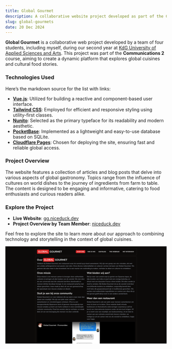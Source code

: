 ```yaml
---
title: Global Gourmet
description: A collaborative website project developed as part of the Communications 2 course at KdG Hogeschool.
slug: global-gourmets
date: 20 Dec 2024
---
```

**Global Gourmet** is a collaborative web project developed by a team of four students, including myself, during our second year at [KdG University of Applied Sciences and Arts](https://www.kdg.be/en). This project was part of the **Communications 2** course, aiming to create a dynamic platform that explores global cuisines and cultural food stories.

### Technologies Used

Here’s the markdown source for the list with links:

- **[Vue.js](https://vuejs.org/)**: Utilized for building a reactive and component-based user interface.  
- **[Tailwind CSS](https://tailwindcss.com/)**: Employed for efficient and responsive styling using utility-first classes.  
- **[Nunito](https://fonts.google.com/specimen/Nunito)**: Selected as the primary typeface for its readability and modern aesthetic.  
- **[PocketBase](https://pocketbase.io/)**: Implemented as a lightweight and easy-to-use database based on SQLite.  
- **[Cloudflare Pages](https://pages.cloudflare.com/)**: Chosen for deploying the site, ensuring fast and reliable global access.

### Project Overview

The website features a collection of articles and blog posts that delve into various aspects of global gastronomy. Topics range from the influence of cultures on world dishes to the journey of ingredients from farm to table. The content is designed to be engaging and informative, catering to food enthusiasts and curious readers alike.

### Explore the Project

- **Live Website**: [gg.niceduck.dev](https://gg.niceduck.dev/)
- **Project Overview by Team Member**: [niceduck.dev](https://niceduck.dev/projects/global-gourmet/)

Feel free to explore the site to learn more about our approach to combining technology and storytelling in the context of global cuisines.

![global-gourmet.png](global-gourmet-screenshot.png)